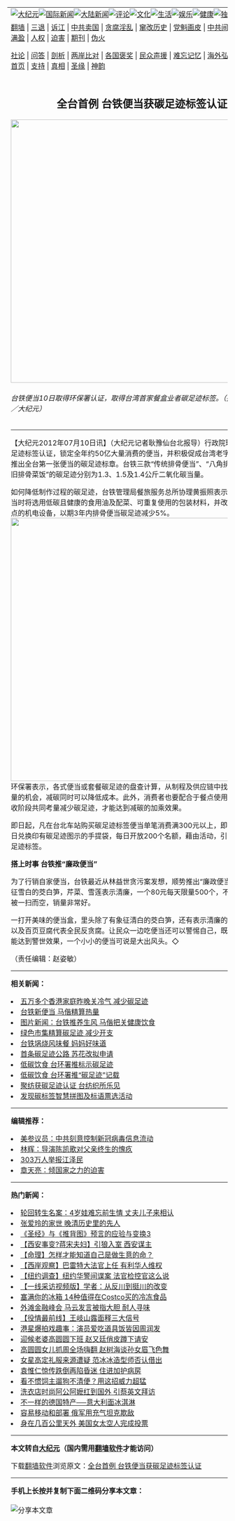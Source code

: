 <a name="1" id="1" target="_blank"></a><span id="1"></span>
<table align=center border="0"><tr><td colspan="2" VALIGN=TOP><a href="https://github.com/wpigor3084/djy/blob/master/gb/nsc413.md#1"><img src="https://raw.githubusercontent.com/wpigor3084/www/master/t/djy/1.jpg" title="大纪元"></a><a href="https://github.com/wpigor3084/djy/blob/master/gb/n24hr.md#1"><img src="https://raw.githubusercontent.com/wpigor3084/www/master/t/djy/3.jpg" title="国际新闻"></a><a href="https://github.com/wpigor3084/djy/blob/master/gb/nsc413.md#1"><img src="https://raw.githubusercontent.com/wpigor3084/www/master/t/djy/4.jpg" title="大陆新闻"></a><a href="https://github.com/wpigor3084/djy/blob/master/gb/news392.md#1"><img src="https://raw.githubusercontent.com/wpigor3084/www/master/t/djy/5.jpg" title="评论"></a><a href="https://github.com/wpigor3084/djy/blob/master/gb/news2007.md#1"><img src="https://raw.githubusercontent.com/wpigor3084/www/master/t/djy/6.jpg" title="文化"></a><a href="https://github.com/wpigor3084/djy/blob/master/gb/news2008.md#1"><img src="https://raw.githubusercontent.com/wpigor3084/www/master/t/djy/7.jpg" title="生活"></a><a href="https://github.com/wpigor3084/djy/blob/master/gb/ncyule.md#1"><img src="https://raw.githubusercontent.com/wpigor3084/www/master/t/djy/8.jpg" title="娱乐"></a><a href="https://github.com/wpigor3084/djy/blob/master/gb/nsc1002.md#1"><img src="https://raw.githubusercontent.com/wpigor3084/www/master/t/djy/9.jpg" title="健康"><a href="https://github.com/wpigor3084/djy/blob/master/gb/nf6092.md#1"><img src="https://raw.githubusercontent.com/wpigor3084/www/master/t/djy/10a.jpg" title="独家"></a><a href="https://github.com/wpigor3084/djy/blob/master/gb/nf4514.md#1"><img src="https://raw.githubusercontent.com/wpigor3084/www/master/t/djy/12a.jpg" title="头条"></a></td></tr>
<tr><td colspan="2" VALIGN=TOP><a target="_blank" href="https://github.com/wpigor3084/www/blob/master/README.md?zsrh#1">翻墙</a> | <a target="_blank" href="https://github.com/wpigor3084/djy/blob/master/gb/nf5657.md#1">三退</a> | <a target="_blank" href="https://github.com/wpigor3084/djy/blob/master/gb/nf6124.md#1">诉江</a> | <a target="_blank" href="https://github.com/wpigor3084/djy/blob/master/gb/nf1176117.md#1">中共卖国</a> | <a target="_blank" href="https://github.com/wpigor3084/djy/blob/master/gb/nf5773.md#1">贪腐淫乱</a> | <a target="_blank" href="https://github.com/wpigor3084/djy/blob/master/gb/nf1176115.md#1">窜改历史</a> | <a target="_blank" href="https://github.com/wpigor3084/djy/blob/master/gb/nf1176107.md#1">党魁画皮</a> | <a target="_blank" href="https://github.com/wpigor3084/djy/blob/master/gb/nf1320400.md#1">中共间谍</a> | <a target="_blank" href="https://github.com/wpigor3084/djy/blob/master/gb/nf1176114.md#1">破坏传统</a> | <a target="_blank" href="https://github.com/wpigor3084/ntdtv/blob/master/gb/prog447_1.md#1">恶贯满盈</a> | <a target="_blank" href="https://github.com/wpigor3084/djy/blob/master/gb/ncid278.md#1">人权</a> | <a target="_blank" href="https://github.com/wpigor3084/djy/blob/master/gb/nf1176111.md#1">迫害</a> | <a target="_blank" href="https://gitlab.com/szzdlab/mh-qikan/blob/master/README.md#1">期刊</a> | <a target="_blank" href="https://github.com/wpigor3084/djy/blob/master/gb/nf5562.md#1">伪火</a></p><p><a target="_blank" href="https://github.com/wpigor3084/djy/blob/master/gb/9p.md#1">社论</a> | <a target="_blank" href="https://github.com/wpigor3084/djy/blob/master/gb/nf4378.md#1">问答</a> | <a target="_blank" href="https://github.com/wpigor3084/djy/blob/master/gb/nf5792.md#1">剖析</a> | <a target="_blank" href="https://github.com/wpigor3084/djy/blob/master/gb/nf5735.md#1">两岸比对</a> | <a target="_blank" href="https://github.com/wpigor3084/djy/blob/master/gb/nf6119.md#1">各国褒奖</a> | <a target="_blank" href="https://github.com/wpigor3084/djy/blob/master/gb/nf6120.md#1">民众声援</a> | <a target="_blank" href="https://github.com/wpigor3084/djy/blob/master/gb/nf1188594.md#1">难忘记忆</a> | <a target="_blank" href="https://github.com/wpigor3084/djy/blob/master/gb/nf3180.md#1">海外弘传</a> | <a target="_blank" href="https://github.com/wpigor3084/djy/blob/master/gb/nf5410.md#1">万人上访</a> | <a target="_blank" href="https://github.com/wpigor3084/www/blob/master/README.md?zsrh#1">平台首页</a> | <a target="_blank" href="https://github.com/wpigor3084/djy/blob/master/gb/nf4386.md#1">支持</a> | <a target="_blank" href="https://github.com/wpigor3084/djy/blob/master/gb/nf4389.md#1">真相</a> | <a target="_blank" href="https://github.com/wpigor3084/djy/blob/master/gb/nf5790.md#1">圣缘</a> | <a target="_blank" href="https://github.com/wpigor3084/djy/blob/master/gb/nf4786.md#1">神韵</a></td></tr>
<tr><td VALIGN=TOP width="626"><h2 align=center>全台首例 台铁便当获碳足迹标签认证</h2>
<img width="600" src="https://i.epochtimes.com/assets/uploads/2012/07/1207101045352165-600x400.jpg" />
<h6>台铁便当10日取得环保署认证，取得台湾首家餐盒业者碳足迹标签。（摄影：耿豫仙／大纪元）
</h6>
<hr>
<p>【大纪元2012年07月10日讯】（大纪元记者耿豫仙台北报导）行政院环保署推动<ahref="https://github.com/wpigor3084/djy/blob/master/gb/tag/%E7%A2%B3%E8%B6%B3%E8%BF%B9.md#1">碳足迹</a>标签认证，锁定全年约50亿大量消费的便当，并积极促成台湾老字号的<ahref="https://github.com/wpigor3084/djy/blob/master/gb/tag/%E5%8F%B0%E9%93%81%E4%BE%BF%E5%BD%93.md#1">台铁便当</a>推出全台第一张便当的<ahref="https://github.com/wpigor3084/djy/blob/master/gb/tag/%E7%A2%B3%E8%B6%B3%E8%BF%B9.md#1">碳足迹</a>标章。台铁三款“传统排骨便当”、“八角排骨便当”及“怀旧排骨菜饭”的碳足迹分别为1.3、1.5及1.4公斤二氧化碳当量。</p>
<p>如何降低制作过程的碳足迹，台铁管理局餐旅服务总所协理黄振照表示，未来制作便当时将选用低碳且健康的食用油及配菜、可重复使用的包装材料，并改善厨房和销售点的机电设备，以期3年内排骨便当碳足迹减少5%。<br />
	<img src="https://i.epochtimes.com/assets/uploads/2012/07/1207101045222165-600x448.jpg" alt="" title="" width="600" b="448"
	class="size-large wp-image-6602007" /></a><br />环保署表示，各式便当或套餐碳足迹的盘查计算，从制程及供应链中找出二氧化碳减量的机会，减碳同时可以降低成本。此外，消费者也要配合于餐点使用及废弃处理回收阶段共同考量减少碳足迹，才能达到减碳的加乘效果。</p>
<p>即日起，凡在台北车站购买碳足迹标签便当单笔消费满300元以上，即可凭发票于当日兑换印有碳足迹图示的手提袋，每日开放200个名额，藉由活动，引领民众认识碳足迹标签。</p>
<p><B>搭上时事 台铁推“廉政便当” </B></p>
<p>为了行销自家便当，台铁最近从林益世贪污案发想，顺势推出“廉政便当”，菜色有象征雪白的茭白笋，芹菜、雪莲表示清廉，一个80元每天限量500个，不到一小时全部被一扫而空，销量非常好。</p>
<p>一打开美味的便当盒，里头除了有象征清白的茭白笋，还有表示清廉的芹菜、雪莲；以及百页豆腐代表全民反贪腐。让民众一边吃便当还可以警惕自己，既填饱肚子，还能达到警世效果，一个小小的便当可说是大出风头。◇</p>
<p>（责任编辑：赵姿敏）</p>

<hr>


<strong>相关新闻：</strong>
<li><a href="https://github.com/wpigor3084/djy/blob/master/gb/10/9/30/n3040418.md#1">五万多个香港家庭昨晚关冷气  减少碳足迹</a></li>
<li><a href="https://github.com/wpigor3084/djy/blob/master/gb/11/3/21/n3204353.md#1">台铁新便当  马偕精算热量</a></li>
<li><a href="https://github.com/wpigor3084/djy/blob/master/gb/11/3/21/n3204798.md#1">图片新闻：台铁推养生风  马偕把关健康饮食</a></li>
<li><a href="https://github.com/wpigor3084/djy/blob/master/gb/11/4/23/n3236932.md#1">绿色市集精算碳足迹  减少开支</a></li>
<li><a href="https://github.com/wpigor3084/djy/blob/master/gb/11/4/27/n3240511.md#1">台铁埚烧风味餐  妈妈好味道</a></li>
<li><a href="https://github.com/wpigor3084/djy/blob/master/gb/11/5/6/n3249131.md#1">首条碳足迹公路  苏花改拟申请</a></li>
<li><a href="https://github.com/wpigor3084/djy/blob/master/gb/11/5/19/n3261642.md#1">低碳饮食  台环署推标示碳足迹</a></li>
<li><a href="https://github.com/wpigor3084/djy/blob/master/gb/11/5/19/n3261991.md#1">低碳饮食 台环署推“碳足迹”记载</a></li>
<li><a href="https://github.com/wpigor3084/djy/blob/master/gb/11/7/8/n3309611.md#1">聚纺获碳足迹认证  台纺织所乐见</a></li>
<li><a href="https://github.com/wpigor3084/djy/blob/master/gb/11/8/10/n3340381.md#1">发现碳标签智慧拼图及标语票选活动</a></li>
<hr>


<strong>编辑推荐：</strong>
<li><a href="https://github.com/onzhi266/djy/blob/master/gb/20/2/22/n11887949.md#1">美参议员：中共刻意控制新冠病毒信息流动</a></li>
<li><a href="https://github.com/tsiac2612/djy/blob/master/gb/18/2/1/n10107668.md#1" target="_blank">林辉：导演陈凯歌对父亲终生的愧疚</a></li><li><a href="https://github.com/wpigor3084/djy/blob/master/gb/18/12/9/n10900044.md?dfh#1" target="_blank">303万人举报江泽民</a></li><li><a href="https://github.com/tsiac2612/djy/blob/master/gb/19/6/29/n11353494.md#1" target="_blank">章天亮：倾国家之力的迫害</a></li>
<hr>

<strong>热门新闻：</strong>
<li><a href="https://github.com/epczec374/djy/blob/master/gb/20/10/14/n12475763.md#1">轮回转生名案：4岁娃难忘前生情 丈夫儿子来相认</a></li>
<li><a href="https://github.com/epczec374/djy/blob/master/gb/20/10/22/n12494562.md#1">张爱玲的家世 晚清历史里的先人</a></li>
<li><a href="https://github.com/epczec374/djy/blob/master/gb/20/9/30/n12442831.md#1">《圣经》与《推背图》预言的应验与变换3</a></li>
<li><a href="https://github.com/epczec374/djy/blob/master/gb/20/9/3/n12378293.md#1">【西安事变?蒋宋夫妇】引狼入室 西安谋主</a></li>
<li><a href="https://github.com/epczec374/djy/blob/master/gb/20/8/10/n12318958.md#1">【命理】怎样才能知道自己是做生意的命？</a></li>
<li><a href="https://github.com/epczec374/djy/blob/master/gb/20/10/27/n12504507.md#1">【西岸观察】巴雷特大法官上任 有利华人维权</a></li>
<li><a href="https://github.com/epczec374/djy/blob/master/gb/20/10/27/n12504722.md#1">【纽约调查】纽约华警间谍案 法官检控官这么说</a></li>
<li><a href="https://github.com/epczec374/djy/blob/master/gb/20/10/27/n12504359.md#1">【一线采访视频版】学者：从反川到挺川的改变</a></li>
<li><a href="https://github.com/epczec374/djy/blob/master/gb/20/10/20/n12487817.md#1">塞满你的冰箱 14种值得在Costco买的冷冻食品</a></li>
<li><a href="https://github.com/epczec374/djy/blob/master/gb/20/10/25/n12500356.md#1">外滩金融峰会 马云发言被指大胆 耐人寻味</a></li>
<li><a href="https://github.com/epczec374/djy/blob/master/gb/20/10/25/n12501333.md#1">【役情最前线】王岐山露面释三大信号</a></li>
<li><a href="https://github.com/epczec374/djy/blob/master/gb/20/10/25/n12501371.md#1">港星爆拍戏趣事：演员爱吃道具饭皆因周润发</a></li>
<li><a href="https://github.com/epczec374/djy/blob/master/gb/20/10/25/n12501492.md#1">迎候老婆高圆圆下班 赵又廷俏皮蹲下请安</a></li>
<li><a href="https://github.com/epczec374/djy/blob/master/gb/20/10/26/n12503856.md#1">高圆圆女儿抓周全场嗨翻 赵树海谈孙女眉飞色舞</a></li>
<li><a href="https://github.com/epczec374/djy/blob/master/gb/20/10/23/n12497828.md#1">女星高定礼服来源遭疑 范冰冰造型师否认借出</a></li>
<li><a href="https://github.com/epczec374/djy/blob/master/gb/20/10/27/n12504942.md#1">袁惟仁惊传跌倒再陷昏迷 住进加护病房</a></li>
<li><a href="https://github.com/epczec374/djy/blob/master/gb/20/9/10/n12393841.md#1">看不惯饲主遛狗不清便？用这招威力超猛</a></li>
<li><a href="https://github.com/epczec374/djy/blob/master/gb/20/10/26/n12502059.md#1">洗衣店时尚阿公阿嬷红到国外 引蔡英文拜访</a></li>
<li><a href="https://github.com/epczec374/djy/blob/master/gb/20/10/25/n12500289.md#1">不一样的德国特产──意大利面冰淇淋</a></li>
<li><a href="https://github.com/epczec374/djy/blob/master/gb/20/10/25/n12500332.md#1">容易移动和部署 俄军用充气坦克欺敌</a></li>
<li><a href="https://github.com/epczec374/djy/blob/master/gb/20/10/25/n12500137.md#1">身在几百公里天外 美国女太空人完成投票</a></li>
<hr>

<strong>本文转自<a href="https://www.epochtimes.com">大纪元</a>（国内需用<a href="https://github.com/wpigor3084/www/blob/master/README.md#8">翻墙软件</a>才能访问）</strong><p>下载<a href="https://github.com/wpigor3084/www/blob/master/README.md#8">翻墙软件</a>浏览原文：<a href="https://www.epochtimes.com/gb/12/7/10/n3632435.htm">全台首例 台铁便当获碳足迹标签认证</a></p><hr>

<strong>手机上长按并复制下面二维码分享本文章：</strong><br><br><img src="https://chart.apis.google.com/chart?cht=qr&chs=240x240&choe=UTF-8&chld=M|2&chl=https://github.com/wpigor3084/djy/blob/master/gb/12/7/10/n3632435.md%231" title="分享本文章"></td><td VALIGN=TOP><a href="https://github.com/wpigor3084/djy/blob/master/gb/16/1/21/n4622075.md?dfh#1" target="_blank"><img src="https://raw.githubusercontent.com/wpigor3084/djy/master/gb/300/wei-f1.jpg" title="中共的伪火骗局"  alt="中共的伪火骗局"></a><br><a href="https://github.com/wpigor3084/www/blob/master/README.md?dfh#9" target="_blank"><img src="https://raw.githubusercontent.com/wpigor3084/djy/master/gb/300/yong-h.jpg" title="永恒的见证"  alt="永恒的见证"></a><br><a href="https://github.com/wpigor3084/djy/blob/master/gb/13/9/29/n3974789.md?dfh#1" target="_blank"><img src="https://raw.githubusercontent.com/wpigor3084/djy/master/gb/300/shang-lnz.jpg" title="善良女子被中共投男牢"  alt="善良女子被中共投男牢"></a><br><a href="https://github.com/wpigor3084/djy/blob/master/gb/16/3/16/n4663449.md?dfh#1" target="_blank"><img src="https://raw.githubusercontent.com/wpigor3084/djy/master/gb/300/huo-z3.jpg" title="警卫目击活摘器官"  alt="警卫目击活摘器官"></a><br><a href="https://github.com/wpigor3084/djy/blob/master/gb/16/8/7/n8177641.md?dfh#1" target="_blank"><img src="https://raw.githubusercontent.com/wpigor3084/djy/master/gb/300/huo-z4.jpg" title="证人描述活摘恐怖"  alt="证人描述活摘恐怖"></a><br><a href="https://github.com/wpigor3084/djy/blob/master/gb/10/4/19/n2881569.md?dfh#1" target="_blank"><img src="https://raw.githubusercontent.com/wpigor3084/djy/master/gb/300/huo-z1.jpg" title="揭开活摘器官黑幕"  alt="揭开活摘器官黑幕"></a><br><a href="https://github.com/wpigor3084/djy/blob/master/gb/10/11/7/n3077476.md?dfh#1" target="_blank"><img src="https://raw.githubusercontent.com/wpigor3084/djy/master/gb/300/ma-ks.jpg" title="马克思的成魔之路"  alt="马克思的成魔之路"></a><br><a href="https://github.com/wpigor3084/djy/blob/master/gb/14/6/9/n4173977.md?dfh#1" target="_blank"><img src="https://raw.githubusercontent.com/wpigor3084/djy/master/gb/300/chang-zs.jpg" title="藏字石 蕴天机"  alt="藏字石 蕴天机"></a><br><a href="https://github.com/wpigor3084/djy/blob/master/gb/18/5/10/n10381511.md?dfh#1" target="_blank"><img src="https://raw.githubusercontent.com/wpigor3084/djy/master/gb/300/st1.jpg" title="关注3亿人三退"  alt="关注3亿人三退"></a><br><a href="https://github.com/wpigor3084/djy/blob/master/gb/18/3/21/n10237682.md?dfh#1" target="_blank"><img src="https://raw.githubusercontent.com/wpigor3084/djy/master/gb/300/jie-t.jpg" title="解体中共复兴中华"  alt="解体中共复兴中华"></a><br><a href="https://github.com/wpigor3084/djy/blob/master/gb/9/2/9/n2422991.md?dfh#1" target="_blank"><img src="https://raw.githubusercontent.com/wpigor3084/djy/master/gb/300/gao-zs.jpg" title="中共迫害良心律师"  alt="中共迫害良心律师"></a><br><a href="https://github.com/wpigor3084/djy/blob/master/gb/18/12/9/n10900044.md?dfh#1" target="_blank"><img src="https://raw.githubusercontent.com/wpigor3084/djy/master/gb/300/sj1.jpg" title="303万人举报江泽民"  alt="303万人举报江泽民"></a><br><a href="https://github.com/wpigor3084/djy/blob/master/gb/18/8/28/n10672014.md?dfh#1" target="_blank"><img src="https://raw.githubusercontent.com/wpigor3084/djy/master/gb/300/sj2.jpg" title="这些官员为何起诉江泽民"  alt="这些官员为何起诉江泽民"></a><br><a href="https://github.com/wpigor3084/djy/blob/master/gb/8/12/18/n2367165.md?dfh#1" target="_blank"><img src="https://raw.githubusercontent.com/wpigor3084/djy/master/gb/300/liangan.jpg" title="海峡两岸的强烈对比"  alt="海峡两岸的强烈对比"></a><br><a href="https://github.com/wpigor3084/djy/blob/master/gb/15/12/10/n4593139.md?dfh#1" target="_blank"><img src="https://raw.githubusercontent.com/wpigor3084/djy/master/gb/300/jia-ndzl.jpg" title="加拿大总理的贺信"  alt="加拿大总理的贺信"></a><br><a href="https://github.com/wpigor3084/djy/blob/master/gb/11/6/17/n3289382.md?dfh#1" target="_blank"><img src="https://raw.githubusercontent.com/wpigor3084/djy/master/gb/300/xiao-wd.jpg" title="探寻真相兼听则明"  alt="探寻真相兼听则明"></a><br><a href="https://github.com/wpigor3084/djy/blob/master/gb/18/10/27/n10812623.md?dfh#1" target="_blank"><img src="https://raw.githubusercontent.com/wpigor3084/djy/master/gb/300/yindu.jpg" title="印度媒体报道东方"  alt="印度媒体报道东方"></a><br><a href="https://github.com/wpigor3084/djy/blob/master/gb/18/6/9/n10469652.md?dfh#1" target="_blank"><img src="https://raw.githubusercontent.com/wpigor3084/djy/master/gb/300/xie-j.jpg" title="不一样的海外校园"  alt="不一样的海外校园"></a><br><a href="https://github.com/wpigor3084/djy/blob/master/gb/7/4/5/n1669415.md?dfh#1" target="_blank"><img src="https://raw.githubusercontent.com/wpigor3084/djy/master/gb/300/li-up.jpg" title="从大师到徒弟的传奇"  alt="从大师到徒弟的传奇"></a><br><a href="https://github.com/wpigor3084/djy/blob/master/gb/17/5/26/n9191512.md?dfh#1" target="_blank"><img src="https://raw.githubusercontent.com/wpigor3084/djy/master/gb/300/zfl2.jpg" title="亿万人与东方一本奇书"  alt="亿万人与东方一本奇书"></a><br><a href="https://github.com/wpigor3084/djy/blob/master/gb/13/11/27/n4020290.md?dfh#1" target="_blank"><img src="https://raw.githubusercontent.com/wpigor3084/djy/master/gb/300/zhen-h.jpg" title="大陆见不到的震撼场面"  alt="大陆见不到的震撼场面"></a><br><a href="https://github.com/wpigor3084/djy/blob/master/gb/15/7/17/n4482910.md?dfh#1" target="_blank"><img src="https://raw.githubusercontent.com/wpigor3084/djy/master/gb/300/dalu-sk.jpg" title="人心向善 大陆当初盛况"  alt="人心向善 大陆当初盛况"></a><br><a href="https://github.com/wpigor3084/djy/blob/master/gb/19/1/5/n10955468.md?dfh#1" target="_blank"><img src="https://raw.githubusercontent.com/wpigor3084/djy/master/gb/300/zfl1.jpg" title="追寻真理 这书讲什么"  alt="追寻真理 这书讲什么"></a><br><a href="https://github.com/wpigor3084/www/blob/master/README.md?dfh#1" target="_blank"><img src="https://raw.githubusercontent.com/wpigor3084/djy/master/gb/300/fq1.jpg" title="下载免费翻墙软件"  alt="下载免费翻墙软件"></a><br></td></tr></table>
